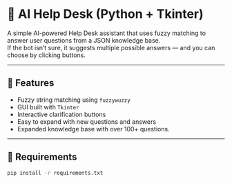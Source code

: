 # 🧠 AI Help Desk (Python + Tkinter)

A simple AI-powered Help Desk assistant that uses fuzzy matching to answer user questions from a JSON knowledge base.  
If the bot isn’t sure, it suggests multiple possible answers — and you can choose by clicking buttons.

---

## 🚀 Features
- Fuzzy string matching using `fuzzywuzzy`
- GUI built with `Tkinter`
- Interactive clarification buttons
- Easy to expand with new questions and answers
- Expanded knowledge base with over 100+ questions.
---

## 🧩 Requirements
```bash
pip install -r requirements.txt
